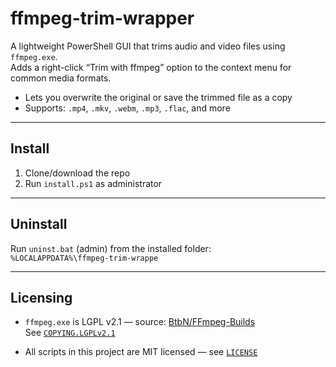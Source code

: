 # ffmpeg-trim-wrapper

A lightweight PowerShell GUI that trims audio and video files using `ffmpeg.exe`.  
Adds a right-click “Trim with ffmpeg” option to the context menu for common media formats.

- Lets you overwrite the original or save the trimmed file as a copy  
- Supports: `.mp4`, `.mkv`, `.webm`, `.mp3`, `.flac`, and more

---

## Install

1. Clone/download the repo  
2. Run `install.ps1` as administrator  

---

## Uninstall

Run `uninst.bat` (admin) from the installed folder:  
`%LOCALAPPDATA%\ffmpeg-trim-wrappe`

---

## Licensing

- `ffmpeg.exe` is LGPL v2.1 — source: [BtbN/FFmpeg-Builds](https://github.com/BtbN/FFmpeg-Builds)  
  See [`COPYING.LGPLv2.1`](COPYING.LGPLv2.1)

- All scripts in this project are MIT licensed — see [`LICENSE`](LICENSE)